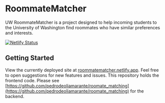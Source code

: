 # RoommateMatcher
UW RoommateMatcher is a project designed to help incoming students to the University of Washington find roommates who have similar preferences and interests.

[![Netlify Status](https://api.netlify.com/api/v1/badges/448621a4-1c06-4ea8-8c7c-adc6ba6586b9/deploy-status)](https://app.netlify.com/sites/roommatematcher/deploys)

## Getting Started
View the currently deployed site at [roommatematcher.netlify.app](https://roommatematcher.netlify.app). Feel free to open suggestions for new features and issues. This repository holds the frontend code. Please see [https://github.com/pedrodeoliamarante/roomate_matching](https://github.com/pedrodeoliamarante/roomate_matching) for the backend.
